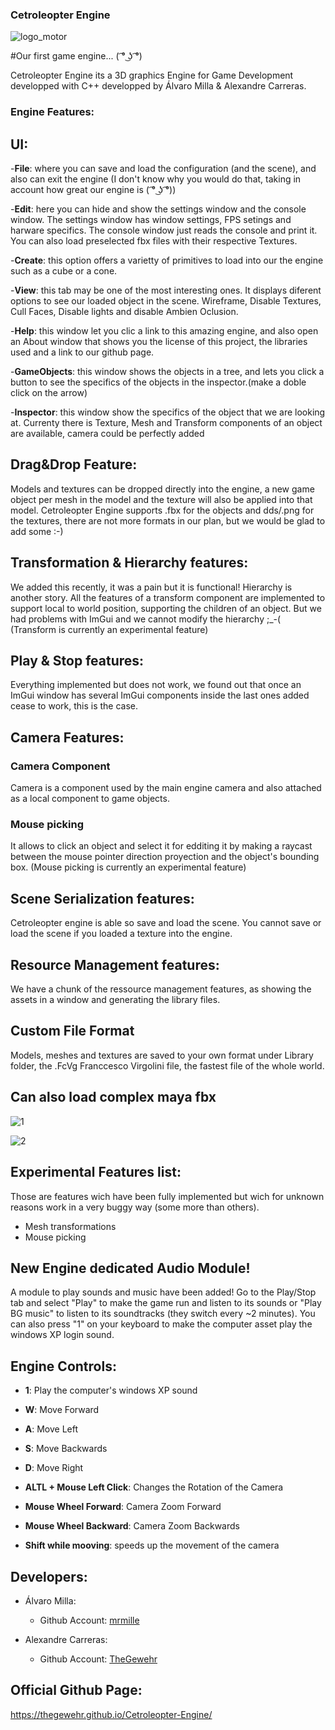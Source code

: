 ### Cetroleopter Engine

![logo_motor](https://user-images.githubusercontent.com/73583005/199374861-d922d9cb-46e2-48f1-bbcb-1b8dc3789e2c.png)

 #Our first game engine... ( ͡° ͜ʖ ͡°)

Cetroleopter Engine its a 3D graphics Engine for Game Development developped with C++ developped by Álvaro Milla & Alexandre Carreras.

### Engine Features:

## UI:

-**File**: where you can save and load the configuration (and the scene), and also can exit the engine (I don't know why you would do that, taking in account how great our engine is 
( ͡° ͜ʖ ͡°))

-**Edit**: here you can hide and show the settings window and the console window. The settings window has window settings, FPS setings and harware specifics. The console window just reads the console and print it. You can also load preselected fbx files with their respective Textures.

-**Create**: this option offers a varietty of primitives to load into our the engine such as a cube or a cone.

-**View**: this tab may be one of the most interesting ones. It displays diferent options to see our loaded object in the scene. Wireframe, Disable Textures, Cull Faces, Disable lights and disable Ambien Oclusion. 

-**Help**: this window let you clic a link to this amazing engine, and also open an About window that shows you the license of this project, the libraries used and a link to our github page.

-**GameObjects**: this window shows the objects in a tree, and lets you click a button to see the specifics of the objects in the inspector.(make a doble click on the arrow)

-**Inspector**: this window show the specifics of the object that we are looking at. Currenty there is Texture, Mesh and Transform components of an object are available, camera could be perfectly added

## Drag&Drop Feature:

Models and textures can be dropped directly into the engine, a new game object per mesh in the model and the texture will also be applied into that model. Cetroleopter Engine supports .fbx for the objects and dds/.png for the textures, there are not more formats in our plan, but we would be glad to add some :-)

## Transformation & Hierarchy features:

We added this recently, it was a pain but it is functional! 
Hierarchy is another story. All the features of a transform component are implemented to support local to world position, supporting the children of an object. But we had problems with ImGui and we cannot modify the hierarchy ;_-(
(Transform is currently an experimental feature)

## Play & Stop features:

Everything implemented but does not work, we found out that once an ImGui window has several ImGui components inside the last ones added cease to work, this is the case.

## Camera Features:

### Camera Component
Camera is a component used by the main engine camera and also attached as a local component to game objects.

### Mouse picking
It allows to click an object and select it for edditing it by making a raycast between the mouse pointer direction proyection and the object's bounding box.
(Mouse picking is currently an experimental feature)

## Scene Serialization features:

Cetroleopter engine is able so save and load the scene. You cannot save or load the scene if you loaded a texture into the engine.

## Resource Management features:

We have a chunk of the ressource management features, as showing the assets in a window and generating the library files.

## Custom File Format

Models, meshes and textures are saved to your own format under Library folder, the .FcVg Franccesco Virgolini file, the fastest file of the whole world.

## Can also load complex maya fbx

![1](https://user-images.githubusercontent.com/73582929/206307942-84bfe4bd-dfe3-4a29-b0dc-34e138f8929c.png)

![2](https://user-images.githubusercontent.com/73582929/206307981-5213742c-b7de-422f-bf6d-10eef25e3c8b.png)

## Experimental Features list:

Those are features wich have been fully implemented but wich for unknown reasons work in a very buggy way (some more than others).

- Mesh transformations
- Mouse picking

## New Engine dedicated Audio Module!

A module to play sounds and music have been added! Go to the Play/Stop tab and select "Play" to make the game run and listen to its sounds or "Play BG music" to listen to its soundtracks (they switch every ~2 minutes).
You can also press "1" on your keyboard to make the computer asset play the windows XP login sound.

## Engine Controls:

- **1**: Play the computer's windows XP sound

- **W**: Move Forward

- **A**: Move Left

- **S**: Move Backwards

- **D**: Move Right

- **ALTL + Mouse Left Click**: Changes the Rotation of the Camera

- **Mouse Wheel Forward**: Camera Zoom Forward

- **Mouse Wheel Backward**: Camera Zoom Backwards

- **Shift while mooving**: speeds up the movement of the camera

## Developers:

- Álvaro Milla:
  - Github Account: [mrmille](https://github.com/mrmile)

- Alexandre Carreras:
  - Github Account: [TheGewehr](https://github.com/TheGewehr)
  
## Official Github Page:

https://thegewehr.github.io/Cetroleopter-Engine/
